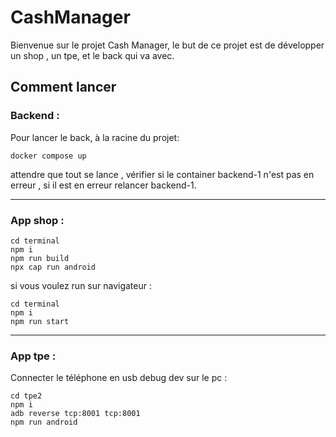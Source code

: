 # CashManager

Bienvenue sur le projet Cash Manager, le but de ce projet est de développer un shop , un tpe, et le back qui va avec.


## Comment lancer

### Backend :
Pour lancer le back, à la racine du projet:
```
docker compose up
```
attendre que tout se lance , vérifier si le container backend-1 n'est pas en erreur , si il est en erreur relancer backend-1.
___


### App shop :

```
cd terminal
npm i
npm run build
npx cap run android
```

si vous voulez run sur navigateur : 

```
cd terminal
npm i
npm run start
```
___

### App tpe :
Connecter le téléphone en usb debug dev sur le pc :
```
cd tpe2
npm i
adb reverse tcp:8001 tcp:8001
npm run android
```

